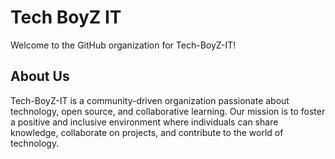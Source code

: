 # Tech BoyZ IT

Welcome to the GitHub organization for Tech-BoyZ-IT!

## About Us
Tech-BoyZ-IT is a community-driven organization passionate about technology, open source, and collaborative learning. Our mission is to foster a positive and inclusive environment where individuals can share knowledge, collaborate on projects, and contribute to the world of technology.


